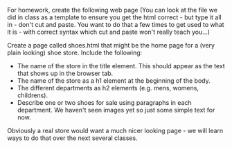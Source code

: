 For homework, create the following web page (You can look at the file we did in class as a template to ensure you get the html correct - but type it all in - don't cut and paste. You want to do that a few times to get used to what it is - with correct syntax which cut and paste won't really teach you...)

Create a page called shoes.html that might be the home page for a (very plain looking) shoe store. Include the following:

-    The name of the store in the title element. This should appear as the text that shows up in the browser tab.
-    The name of the store as a h1 element at the beginning of the body.
-    The different departments as h2 elements (e.g. mens, womens, childrens).
-    Describe one or two shoes for sale using paragraphs in each department. We haven't seen images yet so just some simple text for now.

Obviously a real store would want a much nicer looking page - we will learn ways to do that over the next several classes.
